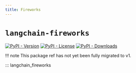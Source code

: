 ```yaml
---
title: Fireworks
---
```


# `langchain-fireworks`

[![PyPI - Version](https://img.shields.io/pypi/v/langchain-fireworks?label=%20)](https://pypi.org/project/langchain-fireworks/#history)
[![PyPI - License](https://img.shields.io/pypi/l/langchain-fireworks)](https://opensource.org/licenses/MIT)
[![PyPI - Downloads](https://img.shields.io/pepy/dt/langchain-fireworks)](https://pypistats.org/packages/langchain-fireworks)

!!! note
    This package ref has not yet been fully migrated to v1.

::: langchain_fireworks
